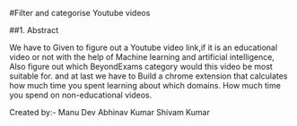 <!ABOUT THE PROJECT-->
#Filter and categorise Youtube videos

##1. Abstract

We have to Given to figure out a Youtube video link,if it is an educational video or not with the help of Machine learning and artificial intelligence,
Also figure out which BeyondExams category would this video be most suitable for.
and at last we have to Build a chrome extension that calculates how much time you spent learning about which domains.
How much time you spend on non-educational videos.


Created by:-
Manu Dev
Abhinav Kumar
Shivam Kumar
